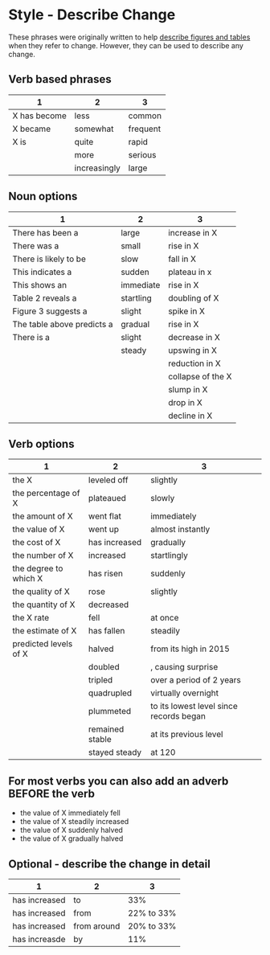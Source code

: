# Style - Describe Change

These phrases were originally written to help [describe figures and tables](Style-DescribeFiguresAndTables.md) when they refer to change. However, they can be used to describe any change.


## Verb based phrases
1                |2                |3                 
-----------------|-----------------|----------------- 
X has become		|less			|common
X became			|somewhat		|frequent
X is				|quite			|rapid
 					|more			|serious
	 				|increasingly	|large

## Noun options


1                |2                |3                 
-----------------|-----------------|----------------- 
There has been a				|large		|increase in X
There was a						|small		|rise in X
There is likely to be			|slow		|fall in X
This indicates a				|sudden		|plateau in x
This shows an					|immediate	|rise in X
Table 2 reveals a				|startling	|doubling of X
Figure 3 suggests a				|slight 	|spike in X
The table above predicts a 		|gradual 	|rise in X
There is a						|slight		|decrease in X
 								|steady		|upswing in X
 								|			|reduction in X
 								|			|collapse of the X
 								|			|slump in X
 								|			|drop in X
 								|			|decline in X



## Verb options


1                |2                |3                 
-----------------|-----------------|----------------- 
the X					|leveled off	|slightly
the percentage of X		|plateaued	 	|slowly
the amount of X			|went flat	 	|immediately
the value of X			|went up   		|almost instantly
the cost of X			|has increased 	|gradually
the number of X			|increased 		|startlingly
the degree to which X	|has risen		|suddenly
the quality of X		|rose			|slightly
the quantity of X		|decreased	 	|
the X rate				|fell	 		|at once
the estimate of X		|has fallen	 	|steadily
predicted levels of X	|halved	 		|from its high in 2015
						|doubled	 	|, causing surprise
						|tripled	 	|over a period of 2 years
						|quadrupled	 	|virtually overnight
						|plummeted 		|to its lowest level since records began
						|remained stable |at its previous level
						|stayed steady 	|at 120


## For most verbs you can also add an adverb BEFORE the verb

* the value of X immediately fell
* the value of X steadily increased
* the value of X suddenly halved
* the value of X gradually halved



## Optional - describe the change in detail

1                |2                |3                 
-----------------|-----------------|----------------- 
has increased 	|to 			|33%
has increased 	|from 			|22% to 33%
has increased 	|from around 	|20% to 33%
has increasde 	|by 			|11%
